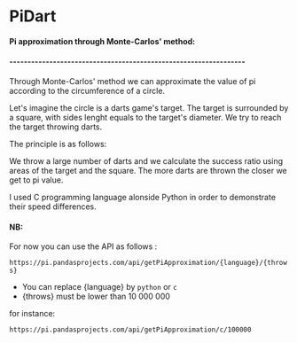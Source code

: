 # PiDart
#### Pi approximation through Monte-Carlos' method:
#### -----------------------------------------------------------------

Through Monte-Carlos' method we can approximate the value of pi according
to the circumference of a circle.

Let's imagine the circle is a darts game's target. The target is surrounded
by a square, with sides lenght equals to the target's diameter.
We try to reach the target throwing darts.

The principle is as follows: 

We throw a large number of darts and we calculate the success ratio using
areas of the target and the square. 
The more darts are thrown the closer we get to pi value.


I used C programming language alonside Python in order to demonstrate their
speed differences.

#### NB: 
For now you can use the API as follows :

`https://pi.pandasprojects.com/api/getPiApproximation/{language}/{throws}`

- You can replace {language} by `python` or `c`
- {throws} must be lower than 10 000 000

for instance:

`https://pi.pandasprojects.com/api/getPiApproximation/c/100000`